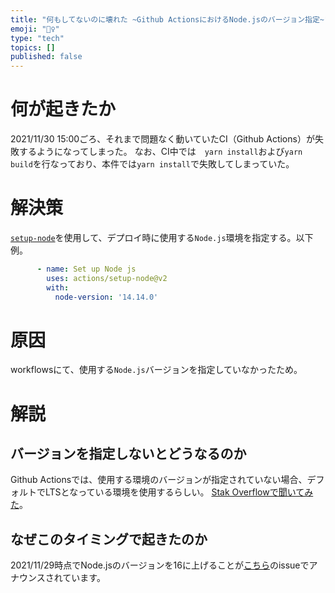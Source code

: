 ```yaml
---
title: "何もしてないのに壊れた ~Github ActionsにおけるNode.jsのバージョン指定~"
emoji: "🙆‍♀️"
type: "tech"
topics: []
published: false
---
```


# 何が起きたか
2021/11/30 15:00ごろ、それまで問題なく動いていたCI（Github Actions）が失敗するようになってしまった。
なお、CI中では　`yarn install`および`yarn build`を行なっており、本件では`yarn install`で失敗してしまっていた。

# 解決策
[`setup-node`](https://github.com/actions/setup-node)を使用して、デプロイ時に使用する`Node.js`環境を指定する。以下例。
```yaml
      - name: Set up Node js
        uses: actions/setup-node@v2
        with:
          node-version: '14.14.0'
```
# 原因
workflowsにて、使用する`Node.js`バージョンを指定していなかったため。

# 解説
## バージョンを指定しないとどうなるのか
Github Actionsでは、使用する環境のバージョンが指定されていない場合、デフォルトでLTSとなっている環境を使用するらしい。
[Stak Overflowで聞いてみた](https://stackoverflow.com/questions/70192495/what-node-version-used-if-not-specified-it-in-github-actions)。

## なぜこのタイミングで起きたのか
2021/11/29時点でNode.jsのバージョンを16に上げることが[こちら](https://github.com/actions/virtual-environments/issues/4446)のissueでアナウンスされています。